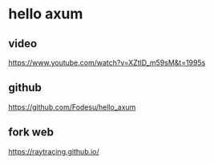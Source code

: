 # hello axum

## video 
https://www.youtube.com/watch?v=XZtlD_m59sM&t=1995s

## github
https://github.com/Fodesu/hello_axum

## fork web
https://raytracing.github.io/

